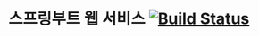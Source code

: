 # 스프링부트 웹 서비스 [![Build Status](https://travis-ci.com/bawker/springboot-web.svg?branch=master)](https://travis-ci.com/bawker/springboot-web)
